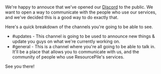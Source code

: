 We're happy to annouce that we've opened our [Discord](https://discord.gg/ygNgxKj) to the public. We want to open a way to communicate with the people who use our services, and we've decided this is a good way to do exactly that. 

Here's a quick breakdown of the channels you're going to be able to see.
*   #updates - This channel is going to be used to announce new things & update you guys on what we're currently working on. 
*   #general - This is a channel where you're all going to be able to talk in. It'll be a place that allows you to communicate with us, and the community of people who use ResourcePile's services. 

See you there!